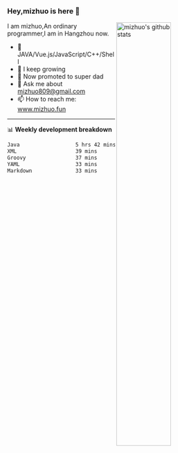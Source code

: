 ### Hey,mizhuo is here 👋

<img align="right" alt="mizhuo's github stats" width="50%" src="https://github-readme-stats.vercel.app/api?username=mizhuo&theme=tokyonight&show_icons=true">

I am mizhuo,An ordinary programmer,I am in Hangzhou now.

- 🔭 JAVA/Vue.js/JavaScript/C++/Shell
- 🌱 I keep growing
- 🤔 Now promoted to super dad
- 💬 Ask me about mizhuo809@gmail.com
- 📫 How to reach me: www.mizhuo.fun

---
📊 **Weekly development breakdown**

<!--START_SECTION:waka-->

```txt
Java                  5 hrs 42 mins   █████████████████▓░░░░░░░   70.09 %
XML                   39 mins         ██░░░░░░░░░░░░░░░░░░░░░░░   08.13 %
Groovy                37 mins         ██░░░░░░░░░░░░░░░░░░░░░░░   07.65 %
YAML                  33 mins         █▓░░░░░░░░░░░░░░░░░░░░░░░   06.92 %
Markdown              33 mins         █▓░░░░░░░░░░░░░░░░░░░░░░░   06.91 %
```

<!--END_SECTION:waka-->
